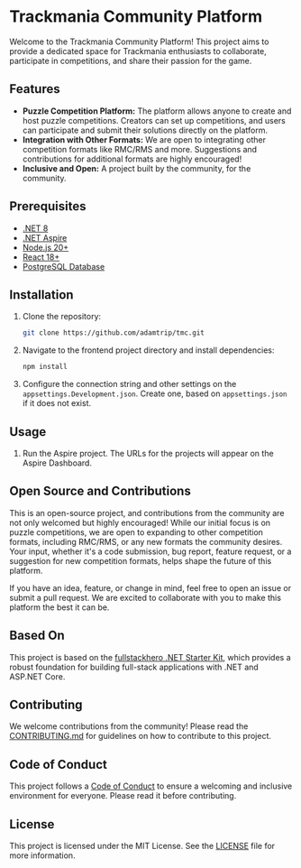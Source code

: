 
# Trackmania Community Platform

Welcome to the Trackmania Community Platform! This project aims to provide a dedicated space for Trackmania enthusiasts to collaborate, participate in competitions, and share their passion for the game.

## Features
- **Puzzle Competition Platform:** The platform allows anyone to create and host puzzle competitions. Creators can set up competitions, and users can participate and submit their solutions directly on the platform.
- **Integration with Other Formats:** We are open to integrating other competition formats like RMC/RMS and more. Suggestions and contributions for additional formats are highly encouraged!
- **Inclusive and Open:** A project built by the community, for the community.

## Prerequisites
- [.NET 8](https://dotnet.microsoft.com/)
- [.NET Aspire](https://learn.microsoft.com/en-us/dotnet/aspire/)
- [Node.js 20+](https://nodejs.org/)
- [React 18+](https://react.dev/)
- [PostgreSQL Database](https://www.postgresql.org/)

## Installation
1. Clone the repository:
    ```bash
    git clone https://github.com/adamtrip/tmc.git
    ```
2. Navigate to the frontend project directory and install dependencies:
    ```bash
    npm install
    ```
3. Configure the connection string and other settings on the `appsettings.Development.json`. Create one, based on `appsettings.json` if it does not exist.


## Usage
1. Run the Aspire project. The URLs for the projects will appear on the Aspire Dashboard.

## Open Source and Contributions
This is an open-source project, and contributions from the community are not only welcomed but highly encouraged! While our initial focus is on puzzle competitions, we are open to expanding to other competition formats, including RMC/RMS, or any new formats the community desires. Your input, whether it's a code submission, bug report, feature request, or a suggestion for new competition formats, helps shape the future of this platform.

If you have an idea, feature, or change in mind, feel free to open an issue or submit a pull request. We are excited to collaborate with you to make this platform the best it can be.

## Based On
This project is based on the [fullstackhero .NET Starter Kit](https://github.com/fullstackhero/dotnet-starter-kit), which provides a robust foundation for building full-stack applications with .NET and ASP.NET Core.

## Contributing
We welcome contributions from the community! Please read the [CONTRIBUTING.md](CONTRIBUTING.md) for guidelines on how to contribute to this project.

## Code of Conduct
This project follows a [Code of Conduct](CODE_OF_CONDUCT.md) to ensure a welcoming and inclusive environment for everyone. Please read it before contributing.

## License
This project is licensed under the MIT License. See the [LICENSE](LICENSE) file for more information.
